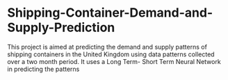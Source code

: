 # Shipping-Container-Demand-and-Supply-Prediction
This project is aimed at predicting the demand and supply patterns of shipping containers in the United Kingdom using data patterns collected over a two month period.
It uses a Long Term- Short Term Neural Network in predicting the patterns 
